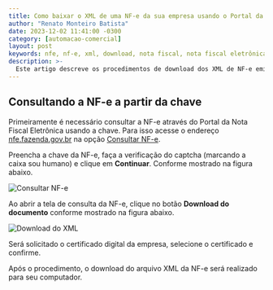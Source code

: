 ```yaml
---
title: Como baixar o XML de uma NF-e da sua empresa usando o Portal da Nota Eletrônica
author: "Renato Monteiro Batista"
date: 2023-12-02 11:41:00 -0300
category: [automacao-comercial]
layout: post
keywords: nfe, nf-e, xml, download, nota fiscal, nota fiscal eletrônica, portal, fazenda, baixar xml, certificado digital
description: >-
  Este artigo descreve os procedimentos de download dos XML de NF-e emitidas para sua empresa usando o Portal da Nota Fiscal Eletrônica.
---
```


## Consultando a NF-e a partir da chave

Primeiramente é necessário consultar a NF-e através do Portal da Nota Fiscal Eletrônica usando a chave. Para isso acesse o endereço [nfe.fazenda.gov.br](https://www.nfe.fazenda.gov.br/portal/consultaRecaptcha.aspx?tipoConsulta=resumo&tipoConteudo=7PhJ+gAVw2g=) na opção [Consultar NF-e](https://www.nfe.fazenda.gov.br/portal/consultaRecaptcha.aspx?tipoConsulta=resumo&tipoConteudo=7PhJ+gAVw2g=).

Preencha a chave da NF-e, faça a verificação do captcha (marcando a caixa sou humano) e clique em **Continuar**. Conforme mostrado na figura abaixo.

![Consultar NF-e]({{site.img}}portal-nfe-consulta-chave.png)

Ao abrir a tela de consulta da NF-e, clique no botão **Download do documento** conforme mostrado na figura abaixo.

![Download do XML]({{site.img}}portal-nfe-opcao-download.png)

Será solicitado o certificado digital da empresa, selecione o certificado e confirme.

Após o procedimento, o download do arquivo XML da NF-e será realizado para seu computador.
